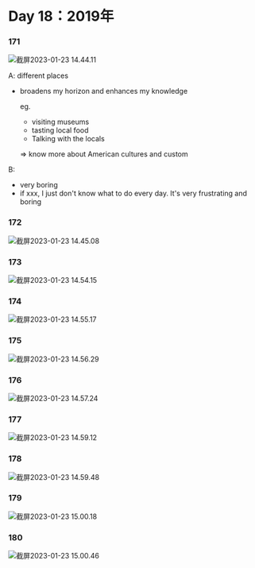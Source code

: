 # Day 18：2019年



### 171

![截屏2023-01-23 14.44.11](https://xingqiu-tuchuang-1256524210.cos.ap-shanghai.myqcloud.com/3978/%E6%88%AA%E5%B1%8F2023-01-23%2014.44.11.png)

A: different places

- broadens my horizon and enhances my knowledge

  eg. 

  - visiting museums
  - tasting local food
  - Talking with the locals

  => know more about American cultures and custom

B:

- very boring
- if xxx, I just don't know what to do every day. It's very frustrating and boring





### 172

![截屏2023-01-23 14.45.08](https://xingqiu-tuchuang-1256524210.cos.ap-shanghai.myqcloud.com/3978/%E6%88%AA%E5%B1%8F2023-01-23%2014.45.08.png)





### 173

![截屏2023-01-23 14.54.15](https://xingqiu-tuchuang-1256524210.cos.ap-shanghai.myqcloud.com/3978/%E6%88%AA%E5%B1%8F2023-01-23%2014.54.15.png)





### 174

![截屏2023-01-23 14.55.17](https://xingqiu-tuchuang-1256524210.cos.ap-shanghai.myqcloud.com/3978/%E6%88%AA%E5%B1%8F2023-01-23%2014.55.17.png)





### 175

![截屏2023-01-23 14.56.29](https://xingqiu-tuchuang-1256524210.cos.ap-shanghai.myqcloud.com/3978/%E6%88%AA%E5%B1%8F2023-01-23%2014.56.29.png)



### 176

![截屏2023-01-23 14.57.24](https://xingqiu-tuchuang-1256524210.cos.ap-shanghai.myqcloud.com/3978/%E6%88%AA%E5%B1%8F2023-01-23%2014.57.24.png)





### 177

![截屏2023-01-23 14.59.12](https://xingqiu-tuchuang-1256524210.cos.ap-shanghai.myqcloud.com/3978/%E6%88%AA%E5%B1%8F2023-01-23%2014.59.12.png)





### 178

![截屏2023-01-23 14.59.48](https://xingqiu-tuchuang-1256524210.cos.ap-shanghai.myqcloud.com/3978/%E6%88%AA%E5%B1%8F2023-01-23%2014.59.48.png)





### 179

![截屏2023-01-23 15.00.18](https://xingqiu-tuchuang-1256524210.cos.ap-shanghai.myqcloud.com/3978/%E6%88%AA%E5%B1%8F2023-01-23%2015.00.18.png)





### 180

![截屏2023-01-23 15.00.46](https://xingqiu-tuchuang-1256524210.cos.ap-shanghai.myqcloud.com/3978/%E6%88%AA%E5%B1%8F2023-01-23%2015.00.46.png)